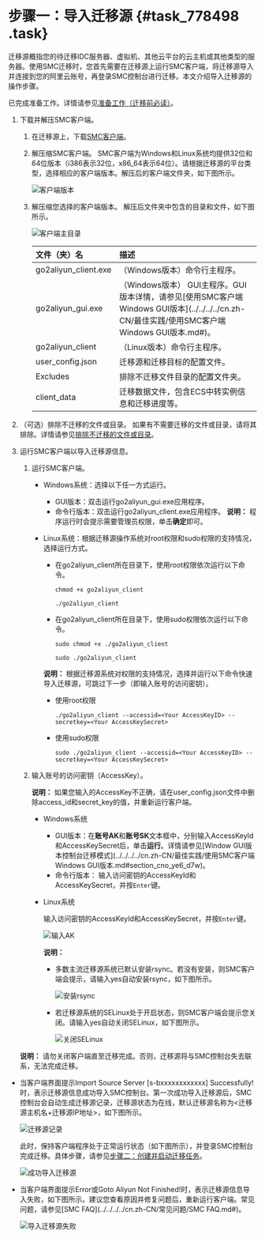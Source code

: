 # 步骤一：导入迁移源 {#task_778498 .task}

迁移源概指您的待迁移IDC服务器、虚拟机、其他云平台的云主机或其他类型的服务器。使用SMC迁移时，您首先需要在迁移源上运行SMC客户端，将迁移源导入并连接到您的阿里云账号，再登录SMC控制台进行迁移。本文介绍导入迁移源的操作步骤。

已完成准备工作。详情请参见[准备工作（迁移前必读）](cn.zh-CN/用户指南/迁移前必读：准备工作.md#)。

1.  下载并解压SMC客户端。 
    1.  在迁移源上，下载[SMC客户端](http://p2v-tools.oss-cn-hangzhou.aliyuncs.com/smc/Alibaba_Cloud_Migration_Tool.zip)。
    2.  解压缩SMC客户端。 SMC客户端为Windows和Linux系统均提供32位和64位版本（i386表示32位，x86\_64表示64位）。请根据迁移源的平台类型，选择相应的客户端版本。解压后的客户端文件夹，如下图所示。

        ![客户端版本](http://static-aliyun-doc.oss-cn-hangzhou.aliyuncs.com/assets/img/630372/156343511750475_zh-CN.png)

    3.  解压缩您选择的客户端版本。 解压后文件夹中包含的目录和文件，如下图所示。

        ![客户端主目录](http://static-aliyun-doc.oss-cn-hangzhou.aliyuncs.com/assets/img/630335/156343511749979_zh-CN.png)

        |文件（夹）名|描述|
        |:-----|:-|
        |go2aliyun\_client.exe|（Windows版本）命令行主程序。|
        |go2aliyun\_gui.exe|（Windows版本） GUI主程序。GUI版本详情，请参见[使用SMC客户端Windows GUI版本](../../../../cn.zh-CN/最佳实践/使用SMC客户端Windows GUI版本.md#)。|
        |go2aliyun\_client|（Linux版本）命令行主程序。|
        |user\_config.json|迁移源和迁移目标的配置文件。|
        |Excludes|排除不迁移文件目录的配置文件夹。|
        |client\_data|迁移数据文件，包含ECS中转实例信息和迁移进度等。|

2.  （可选）排除不迁移的文件或目录。 如果有不需要迁移的文件或目录，请将其排除。详情请参见[排除不迁移的文件或目录](../../../../cn.zh-CN/最佳实践/使用SMC客户端一次性迁移模式.md#step_oa6_e16_n99)。
3.  运行SMC客户端以导入迁移源信息。 

    1.  运行SMC客户端。 
        -   Windows系统：选择以下任一方式运行。

            -   GUI版本：双击运行go2aliyun\_gui.exe应用程序。
            -   命令行版本：双击运行go2aliyun\_client.exe应用程序。
            **说明：** 程序运行时会提示需要管理员权限，单击**确定**即可。

        -   Linux系统：根据迁移源操作系统对root权限和sudo权限的支持情况，选择运行方式。

            -   在go2aliyun\_client所在目录下，使用root权限依次运行以下命令。

                ``` {#codeblock_1o2_t9i_5md .lanuage-shell}
                chmod +x go2aliyun_client
                ```

                ``` {#codeblock_of8_0ul_zhq .lanuage-shell}
                ./go2aliyun_client
                ```

            -   在go2aliyun\_client所在目录下，使用sudo权限依次运行以下命令。

                ``` {#codeblock_08k_g2u_ahg .lanuage-shell}
                sudo chmod +x ./go2aliyun_client
                ```

                ``` {#codeblock_7cs_7wl_a8e .lanuage-shell}
                sudo ./go2aliyun_client
                ```

            **说明：** 根据迁移源系统对权限的支持情况，选择并运行以下命令快速导入迁移源，可跳过下一步（即输入账号的访问密钥）。

            -   使用root权限

                ``` {#codeblock_axy_o17_422 .lanuage-shell}
                ./go2aliyun_client --accessid=<Your AccessKeyID> --secretkey=<Your AccessKeySecret>
                ```

            -   使用sudo权限

                ``` {#codeblock_wf4_7xs_4ud .lanuage-shell}
                sudo ./go2aliyun_client --accessid=<Your AccessKeyID> --secretkey=<Your AccessKeySecret>
                ```

    2.  输入账号的访问密钥（AccessKey）。 

        **说明：** 如果您输入的AccessKey不正确，请在user\_config.json文件中删除access\_id和secret\_key的值，并重新运行客户端。

        -   Windows系统
            -   GUI版本：在**账号AK**和**账号SK**文本框中，分别输入AccessKeyId和AccessKeySecret后，单击**运行**。详情请参见[Window GUI版本控制台迁移模式](../../../../cn.zh-CN/最佳实践/使用SMC客户端Windows GUI版本.md#section_cno_ye6_d7w)。
            -   命令行版本： 输入访问密钥的AccessKeyId和AccessKeySecret，并按`Enter`键。
        -   Linux系统

            输入访问密钥的AccessKeyId和AccessKeySecret，并按`Enter`键。

            ![输入AK](http://static-aliyun-doc.oss-cn-hangzhou.aliyuncs.com/assets/img/630335/156343511749934_zh-CN.png)

            **说明：** 

            -   多数主流迁移源系统已默认安装rsync。若没有安装，则SMC客户端会提示，请输入yes自动安装rsync，如下图所示。

                ![安装rsync](http://static-aliyun-doc.oss-cn-hangzhou.aliyuncs.com/assets/img/630372/156343511850398_zh-CN.png)

            -   若迁移源系统的SELinux处于开启状态，则SMC客户端会提示您关闭。请输入yes自动关闭SELinux，如下图所示。

                ![关闭SELinux](http://static-aliyun-doc.oss-cn-hangzhou.aliyuncs.com/assets/img/630372/156343511850473_zh-CN.png)

    **说明：** 请勿关闭客户端直至迁移完成。否则，迁移源将与SMC控制台失去联系，无法完成迁移。


-   当客户端界面提示Import Source Server \[s-bxxxxxxxxxxxx\] Successfully!时，表示迁移源信息成功导入SMC控制台。第一次成功导入迁移源后，SMC控制台会自动生成迁移源记录，迁移源状态为在线，默认迁移源名称为<迁移源主机名+迁移源IP地址\>，如下图所示。

    ![迁移源记录](http://static-aliyun-doc.oss-cn-hangzhou.aliyuncs.com/assets/img/630372/156343511851750_zh-CN.png)

    此时，保持客户端程序处于正常运行状态（如下图所示），并登录SMC控制台完成迁移。具体步骤，请参见[步骤二：创建并启动迁移任务](cn.zh-CN/用户指南/步骤二：创建并启动迁移任务.md#)。

    ![成功导入迁移源](http://static-aliyun-doc.oss-cn-hangzhou.aliyuncs.com/assets/img/630372/156343511851831_zh-CN.png)

-   当客户端界面提示Error或Goto Aliyun Not Finished!时，表示迁移源信息导入失败，如下图所示。建议您查看原因并修复问题后，重新运行客户端。常见问题，请参见[SMC FAQ](../../../../cn.zh-CN/常见问题/SMC FAQ.md#)。

    ![导入迁移源失败](http://static-aliyun-doc.oss-cn-hangzhou.aliyuncs.com/assets/img/630372/156343511850400_zh-CN.png)


